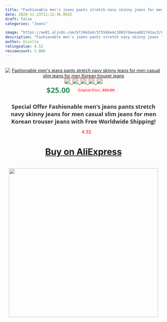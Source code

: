 ```yaml
---
title: "Fashionable men's jeans pants stretch navy skinny jeans for men casual slim jeans for men Korean trouser jeans"
date: 2020-11-23T11:12:36.892Z
draft: false
categories: "Jeans"

image: "https://ae01.alicdn.com/kf/H42e6c5f559de4c1885fdeeaa801743acZ/Fashionable-men-s-jeans-pants-stretch-navy-skinny-jeans-for-men-casual-slim-jeans-for-men.jpg"
description: "Fashionable men's jeans pants stretch navy skinny jeans for men casual slim jeans for men Korean trouser jeans"
author: Giselle
ratingvalue: 4.52
reviewcount: 1.888
---
```

<br>
<div style="text-align: center;">
<a href="https://s.click.aliexpress.com/e/_9zCXOH" target="_blank" rel="nofollow noopener noreferrer"><img alt="Fashionable men's jeans pants stretch navy skinny jeans for men casual slim jeans for men Korean trouser jeans" class="magnifier-image" src="https://ae01.alicdn.com/kf/H42e6c5f559de4c1885fdeeaa801743acZ/Fashionable-men-s-jeans-pants-stretch-navy-skinny-jeans-for-men-casual-slim-jeans-for-men.jpg_640x640.jpg">
<br>
<img style="border:1px solid salmon" src="https://ae01.alicdn.com/kf/H42e6c5f559de4c1885fdeeaa801743acZ/Fashionable-men-s-jeans-pants-stretch-navy-skinny-jeans-for-men-casual-slim-jeans-for-men.jpg_120x120.jpg">&nbsp;&nbsp;<img style="border:1px solid salmon" src="https://ae01.alicdn.com/kf/H4e253c33ccce4cfcb8b41d361f826007M/Fashionable-men-s-jeans-pants-stretch-navy-skinny-jeans-for-men-casual-slim-jeans-for-men.jpg_120x120.jpg">&nbsp;&nbsp;<img style="border:1px solid salmon" src="https://ae01.alicdn.com/kf/Heb323f2057544a6e9d17479a681a534eQ/Fashionable-men-s-jeans-pants-stretch-navy-skinny-jeans-for-men-casual-slim-jeans-for-men.jpg_120x120.jpg">&nbsp;&nbsp;<img style="border:1px solid salmon" src="https://ae01.alicdn.com/kf/Hb923d075f4f9461783dab7984c80b949J/Fashionable-men-s-jeans-pants-stretch-navy-skinny-jeans-for-men-casual-slim-jeans-for-men.jpg_120x120.jpg">&nbsp;&nbsp;<img style="border:1px solid salmon" src="https://ae01.alicdn.com/kf/H5d3ee9b309514add9b024206a054a668y/Fashionable-men-s-jeans-pants-stretch-navy-skinny-jeans-for-men-casual-slim-jeans-for-men.jpg_120x120.jpg"></a></div><br0>
<div style="text-align: center;"><span style="background-color: white; border: 0px; box-sizing: border-box; color: seagreen; display: inline-block; font-family: &quot;open sans&quot; , &quot;arial&quot; , &quot;helvetica&quot; , sans-serif , &quot;heiti&quot;; font-size: 24px; font-stretch: inherit; font-weight: 700; line-height: inherit; margin: 0px 10px 0px 0px; padding: 0px; vertical-align: middle;">$25.00 </span>
<span style="background: rgb(255 , 241 , 241); border-radius: 3px; border: 0px; box-sizing: border-box; color: #ff4747; display: inline-block; font-family: inherit; font-size: 12px; font-stretch: inherit; font-style: inherit; font-variant: inherit; font-weight: 600; line-height: inherit; margin: 0px; padding: 2px 5px; transform: scale(0.9); vertical-align: middle;">Original Price : <b style="text-decoration: line-through;">$25.00 </b> &nbsp;&nbsp;</span></div>
<h1 style="color: #333333; display: inline-block; font-family: &quot;open sans&quot; , &quot;arial&quot; , &quot;helvetica&quot; , sans-serif , &quot;heiti&quot;; font-size: 18px; font-stretch: inherit; font-weight: 700; text-align: center;">Special Offer Fashionable men's jeans pants stretch navy skinny jeans for men casual slim jeans for men Korean trouser jeans with Free Worldwide Shipping!</h1>
<div style="color: #ff4747; text-align: center;">
<img src="https://4.bp.blogspot.com/-M0ZcTcb-5uY/XleCXlxnR4I/AAAAAAAAAEc/OrjgMkXV1oMQFaCRZj5HQwOCBcu3w1FegCPcBGAYYCw/s1600/star.png" style="height: 15px;">&nbsp;<b>4.52</b></div>
<div class="button_cont" align="center"><a class="buynow_a" href="https://s.click.aliexpress.com/e/_9zCXOH" target="_blank" rel="nofollow noopener noreferrer"><H1>Buy on AliExpress</H1></a></div><br>
<div class="separator" style="clear: both; text-align: center;">
<img src="https://lh3.googleusercontent.com/-pTy5HemUv9M/XlePHvY0dAI/AAAAAAAAAE4/0nX5iRUoIWY8eMW9Dpxeirr157OZliDIgCLcBGAsYHQ/s1600/badge.gif" width="480">
</div>
